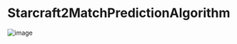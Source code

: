 # Starcraft2MatchPredictionAlgorithm

![image](https://user-images.githubusercontent.com/50912180/102563048-ce89ec80-411b-11eb-8e01-95d54366f692.png)


